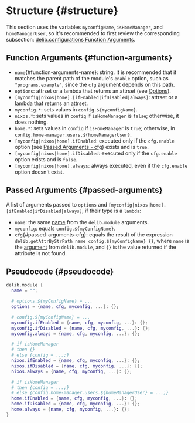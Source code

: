 # Structure {#structure}
This section uses the variables `myconfigName`, `isHomeManager`, and `homeManagerUser`, so it's recommended to first review the corresponding subsection: [delib.configurations Function Arguments](/configurations/structure#function-arguments).

## Function Arguments {#function-arguments}
- `name`{#function-arguments-name}: string. It is recommended that it matches the parent path of the module's `enable` option, such as `"programs.example"`, since the `cfg` argument depends on this path.
- `options`: attrset or a lambda that returns an attrset (see [Options](/options/introduction)).
- `[myconfig|nixos|home].[ifEnabled|ifDisabled|always]`: attrset or a lambda that returns an attrset.
- `myconfig.*`: sets values in `config.${myconfigName}`.
- `nixos.*`: sets values in `config` if `isHomeManager` is `false`; otherwise, it does nothing.
- `home.*`: sets values in `config` if `isHomeManager` is `true`; otherwise, in `config.home-manager.users.${homeManagerUser}`.
- `[myconfig|nixos|home].ifEnabled`: executed only if the `cfg.enable` option (see [Passed Arguments - cfg](#passed-arguments-cfg)) exists and is `true`.
- `[myconfig|nixos|home].ifDisabled`: executed only if the `cfg.enable` option exists and is `false`.
- `[myconfig|nixos|home].always`: always executed, even if the `cfg.enable` option doesn't exist.

## Passed Arguments {#passed-arguments}
A list of arguments passed to `options` and `[myconfig|nixos|home].[ifEnabled|ifDisabled|always]`, if their type is a `lambda`:
- `name`: the same [name](#function-arguments-name) from the `delib.module` arguments.
- `myconfig`: equals `config.${myConfigName}`.
- `cfg`{#passed-arguments-cfg}: equals the result of the expression `delib.getAttrByStrPath name config.${myConfigName} {}`, where `name` is the [argument](#function-arguments-name) from `delib.module`, and `{}` is the value returned if the attribute is not found.

## Pseudocode {#pseudocode}
```nix
delib.module {
  name = "";

  # options.${myConfigName} = ...
  options = {name, cfg, myconfig, ...}: {};

  # config.${myConfigName} = ...
  myconfig.ifEnabled = {name, cfg, myconfig, ...}: {};
  myconfig.ifDisabled = {name, cfg, myconfig, ...}: {};
  myconfig.always = {name, cfg, myconfig, ...}: {};

  # if isHomeManager
  # then {}
  # else {config = ...;}
  nixos.ifEnabled = {name, cfg, myconfig, ...}: {};
  nixos.ifDisabled = {name, cfg, myconfig, ...}: {};
  nixos.always = {name, cfg, myconfig, ...}: {};

  # if isHomeManager
  # then {config = ...;}
  # else {config.home-manager.users.${homeManagerUser} = ...;}
  home.ifEnabled = {name, cfg, myconfig, ...}: {};
  home.ifDisabled = {name, cfg, myconfig, ...}: {};
  home.always = {name, cfg, myconfig, ...}: {};
}
```
